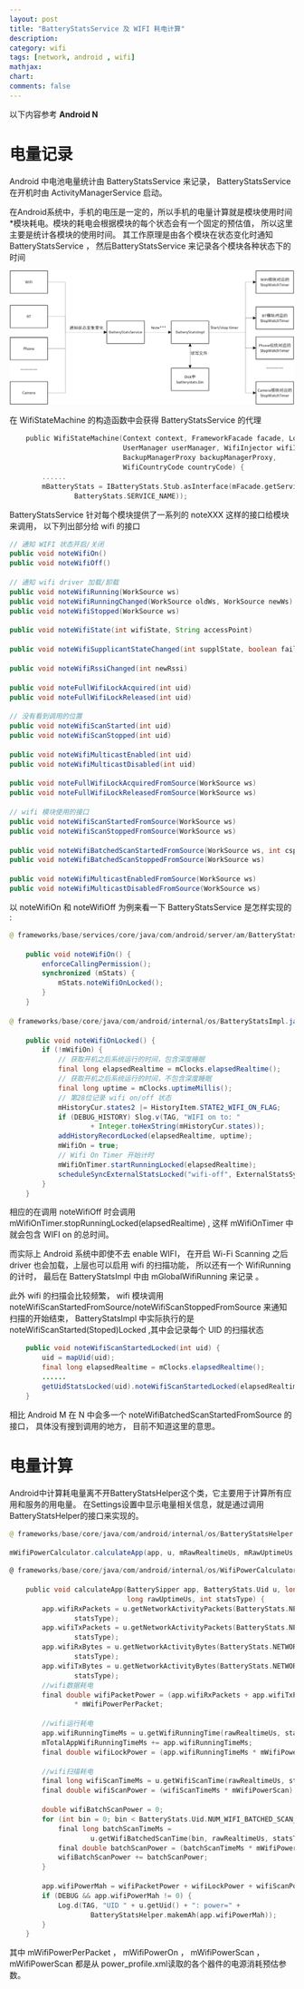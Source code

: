 ```yaml
---
layout: post
title: "BatteryStatsService 及 WIFI 耗电计算"
description:
category: wifi
tags: [network, android , wifi]
mathjax: 
chart:
comments: false
---
```

以下内容参考 **Android N**

# 电量记录
Android 中电池电量统计由 BatteryStatsService 来记录， BatteryStatsService 在开机时由 ActivityManagerService 启动。

在Android系统中，手机的电压是一定的，所以手机的电量计算就是模块使用时间*模块耗电。模块的耗电会根据模块的每个状态会有一个固定的预估值， 所以这里主要是统计各模块的使用时间。 其工作原理是由各个模块在状态变化时通知 BatteryStatsService ， 然后BatteryStatsService 来记录各个模块各种状态下的时间 

![](/images/network/BatteryStatsService_note.png)

在 WifiStateMachine 的构造函数中会获得 BatteryStatsService 的代理 
```c
    public WifiStateMachine(Context context, FrameworkFacade facade, Looper looper,
                            UserManager userManager, WifiInjector wifiInjector,
                            BackupManagerProxy backupManagerProxy,
                            WifiCountryCode countryCode) {
        ......
        mBatteryStats = IBatteryStats.Stub.asInterface(mFacade.getService(
                BatteryStats.SERVICE_NAME));                            
```
BatteryStatsService 针对每个模块提供了一系列的 noteXXX 这样的接口给模块来调用， 以下列出部分给 wifi 的接口  
```java
// 通知 WIFI 状态开启/关闭
public void noteWifiOn()
public void noteWifiOff()

// 通知 wifi driver 加载/卸载
public void noteWifiRunning(WorkSource ws)
public void noteWifiRunningChanged(WorkSource oldWs, WorkSource newWs)
public void noteWifiStopped(WorkSource ws)

public void noteWifiState(int wifiState, String accessPoint)

public void noteWifiSupplicantStateChanged(int supplState, boolean failedAuth)

public void noteWifiRssiChanged(int newRssi)

public void noteFullWifiLockAcquired(int uid)
public void noteFullWifiLockReleased(int uid)

// 没有看到调用的位置
public void noteWifiScanStarted(int uid)
public void noteWifiScanStopped(int uid)

public void noteWifiMulticastEnabled(int uid)
public void noteWifiMulticastDisabled(int uid)

public void noteFullWifiLockAcquiredFromSource(WorkSource ws)
public void noteFullWifiLockReleasedFromSource(WorkSource ws)

// wifi 模块使用的接口
public void noteWifiScanStartedFromSource(WorkSource ws)
public void noteWifiScanStoppedFromSource(WorkSource ws)

public void noteWifiBatchedScanStartedFromSource(WorkSource ws, int csph)
public void noteWifiBatchedScanStoppedFromSource(WorkSource ws)

public void noteWifiMulticastEnabledFromSource(WorkSource ws)
public void noteWifiMulticastDisabledFromSource(WorkSource ws)
```
以 noteWifiOn 和 noteWifiOff 为例来看一下 BatteryStatsService 是怎样实现的 : 
```java
@ frameworks/base/services/core/java/com/android/server/am/BatteryStatsService.java

    public void noteWifiOn() {
        enforceCallingPermission();
        synchronized (mStats) {
            mStats.noteWifiOnLocked();
        }
    }
    
@ frameworks/base/core/java/com/android/internal/os/BatteryStatsImpl.java

    public void noteWifiOnLocked() {
        if (!mWifiOn) {
            // 获取开机之后系统运行的时间，包含深度睡眠
            final long elapsedRealtime = mClocks.elapsedRealtime();
            // 获取开机之后系统运行的时间，不包含深度睡眠
            final long uptime = mClocks.uptimeMillis();
            // 第28位记录 wifi on/off 状态
            mHistoryCur.states2 |= HistoryItem.STATE2_WIFI_ON_FLAG;
            if (DEBUG_HISTORY) Slog.v(TAG, "WIFI on to: "
                    + Integer.toHexString(mHistoryCur.states));
            addHistoryRecordLocked(elapsedRealtime, uptime);
            mWifiOn = true;
            // Wifi On Timer 开始计时
            mWifiOnTimer.startRunningLocked(elapsedRealtime);
            scheduleSyncExternalStatsLocked("wifi-off", ExternalStatsSync.UPDATE_WIFI);
        }
    }
```
相应的在调用 noteWifiOff 时会调用 mWifiOnTimer.stopRunningLocked(elapsedRealtime) , 这样 mWifiOnTimer 中就会包含 WIFI on 的总时间。

而实际上 Android 系统中即使不去 enable WIFI， 在开启 Wi-Fi Scanning 之后 driver 也会加载，上层也可以启用 wifi 的扫描功能， 所以还有一个 WifiRunning 的计时， 最后在 BatteryStatsImpl 中由  mGlobalWifiRunning 来记录 。

此外 wifi 的扫描会比较频繁， wifi 模块调用 noteWifiScanStartedFromSource/noteWifiScanStoppedFromSource 来通知扫描的开始结束， BatteryStatsImpl 中实际执行的是 noteWifiScanStarted(Stoped)Locked ,其中会记录每个 UID 的扫描状态
```java
    public void noteWifiScanStartedLocked(int uid) {
        uid = mapUid(uid);
        final long elapsedRealtime = mClocks.elapsedRealtime();
        ......
        getUidStatsLocked(uid).noteWifiScanStartedLocked(elapsedRealtime);
    }
```

相比 Android M 在 N 中会多一个 noteWifiBatchedScanStartedFromSource 的接口， 具体没有搜到调用的地方， 目前不知道这里的意思。

# 电量计算
Android中计算耗电量离不开BatteryStatsHelper这个类，它主要用于计算所有应用和服务的用电量。 
在Settings设置中显示电量相关信息，就是通过调用BatteryStatsHelper的接口来实现的。
```java
@ frameworks/base/core/java/com/android/internal/os/BatteryStatsHelper.java

mWifiPowerCalculator.calculateApp(app, u, mRawRealtimeUs, mRawUptimeUs, mStatsType);
```

```c
@ frameworks/base/core/java/com/android/internal/os/WifiPowerCalculator.java

    public void calculateApp(BatterySipper app, BatteryStats.Uid u, long rawRealtimeUs,
                             long rawUptimeUs, int statsType) {
        app.wifiRxPackets = u.getNetworkActivityPackets(BatteryStats.NETWORK_WIFI_RX_DATA,
                statsType);
        app.wifiTxPackets = u.getNetworkActivityPackets(BatteryStats.NETWORK_WIFI_TX_DATA,
                statsType);
        app.wifiRxBytes = u.getNetworkActivityBytes(BatteryStats.NETWORK_WIFI_RX_DATA,
                statsType);
        app.wifiTxBytes = u.getNetworkActivityBytes(BatteryStats.NETWORK_WIFI_TX_DATA,
                statsType);
        //wifi数据耗电
        final double wifiPacketPower = (app.wifiRxPackets + app.wifiTxPackets)
                * mWifiPowerPerPacket;

        //wifi运行耗电
        app.wifiRunningTimeMs = u.getWifiRunningTime(rawRealtimeUs, statsType) / 1000;
        mTotalAppWifiRunningTimeMs += app.wifiRunningTimeMs;
        final double wifiLockPower = (app.wifiRunningTimeMs * mWifiPowerOn) / (1000*60*60);

        //wifi扫描耗电
        final long wifiScanTimeMs = u.getWifiScanTime(rawRealtimeUs, statsType) / 1000;
        final double wifiScanPower = (wifiScanTimeMs * mWifiPowerScan) / (1000*60*60);

        double wifiBatchScanPower = 0;
        for (int bin = 0; bin < BatteryStats.Uid.NUM_WIFI_BATCHED_SCAN_BINS; bin++) {
            final long batchScanTimeMs =
                    u.getWifiBatchedScanTime(bin, rawRealtimeUs, statsType) / 1000;
            final double batchScanPower = (batchScanTimeMs * mWifiPowerBatchScan) / (1000*60*60);
            wifiBatchScanPower += batchScanPower;
        }

        app.wifiPowerMah = wifiPacketPower + wifiLockPower + wifiScanPower + wifiBatchScanPower;
        if (DEBUG && app.wifiPowerMah != 0) {
            Log.d(TAG, "UID " + u.getUid() + ": power=" +
                    BatteryStatsHelper.makemAh(app.wifiPowerMah));
        }
    }
```
其中 mWifiPowerPerPacket ， mWifiPowerOn ， mWifiPowerScan ， mWifiPowerScan 都是从 power_profile.xml读取的各个器件的电源消耗预估参数。


